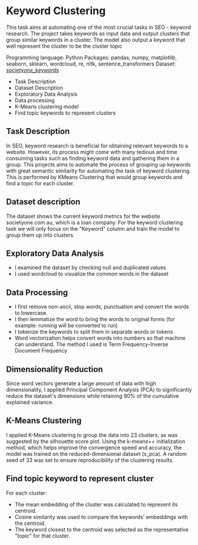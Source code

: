# Keyword Clustering
This task aims at automating one of the most crucial tasks in SEO - keyword research. The project takes keywords as input data and output clusters that group similar keywords in a cluster. The model also output a keyword that well represent the cluster to be the cluster topic

Programming language: Python
Packages: pandas, numpy, matplotlib, seaborn, sklearn, wordcloud, re, nltk, sentence_transformers
Dataset: [*societyone_keywords*](https://github.com/hanhng294/keyword_clustering/blob/main/Result.csv)

- Task Description
- Dataset Description
- Exploratory Data Analysis
- Data processing
- K-Means clustering model
- Find topic keywords to represent clusters

## Task Description
In SEO, keyword research is beneficial for obtaining relevant keywords to a website. However, its process might come with many tedious and time consuming tasks such as finding keyword data and gathering them in a group. This projects aims to automate the process of grouping up keywords with great semantic similarity for automating the task of keyword clustering. This is performed by KMeans Clustering that would group keywords and find a topic for each cluster.

## Dataset description
The dataset shows the current keyword metrics for the website societyone.com.au, which is a loan company. For the keyword clustering task we will only focus on the "Keyword" column and train the model to group them up into clusters.

## Exploratory Data Analysis
- I examined the dataset by checking null and duplicated values
- I used wordcloud to visualize the common words in the dataset

## Data Processing
- I first remove non-ascii, stop words, punctuation and convert the words to lowercase.
- I then lemmatize the word to bring the words to original forms (for example: running will be converted to run)
- I tokenize the keywords to split them in separate words or tokens
- Word vectorization helps convert words into numbers so that machine can understand. The method I used is Term Frequency-Inverse Document Frequency

## Dimensionality Reduction
Since word vectors generate a large amount of data with high dimensionality, I applied Principal Component Analysis (PCA) to significantly reduce the dataset's dimensions while retaining 90% of the cumulative explained variance.

## K-Means Clustering
I applied K-Means clustering to group the data into 23 clusters, as was suggested by the silhouette score plot. Using the k-means++ initialization method, which helps improve the convergence speed and accuracy, the model was trained on the reduced-dimensional dataset (x_pca). A random seed of 33 was set to ensure reproducibility of the clustering results.

## Find topic keyword to represent cluster
For each cluster:
- The mean embedding of the cluster was calculated to represent its centroid.
- Cosine similarity was used to compare the keywords' embeddings with the centroid.
- The keyword closest to the centroid was selected as the representative "topic" for that cluster.
